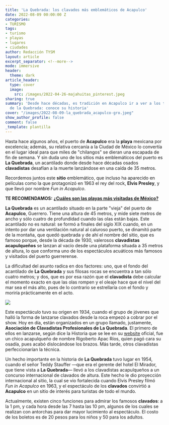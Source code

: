 ```yaml
---
title: 'La Quebrada: los clavados más emblemáticos de Acapulco'
date: 2022-08-09 00:00:00 Z
categories:
- TURISMO
tags:
- turismo
- playas
- lugares
- ciudades
author: Redacción TYSM
layout: article
excerpt_separator: <!--more-->
mode: immersive
header:
  theme: dark
article_header:
  type: cover
  image:
    src: /images/2022-04-26-majahuitas_pinterest.jpeg
sharing: true
summary: 'Desde hace décadas, es tradición en Acapulco ir a ver a los temerarios clavadistas
  de la Quebrada: conoce su historia'
cover: "/images/2022-08-09-la_quebrada_acapulco-gro.jpeg"
show_author_profile: false
comment: false
_template: plantilla
---
```







Hasta hace algunos años, el puerto de **Acapulco** era la **playa** mexicana por excelencia; además, su relativa cercanía a la Ciudad de México lo convertía en el lugar ideal para que miles de "chilangos" se dieran una escapada de fin de semana. Y sin duda uno de los sitios más emblemáticos del puerto es **La Quebrada**, un acantilado donde desde hace décadas osados **clavadistas** desafían a la muerte lanzándose en una caída de 35 metros.

Recordemos juntos este **sitio** emblemático, que incluso ha aparecido en películas como la que protagonizó en 1963 el rey del rock, **Elvis Presley**, y que llevó por nombre _Fun in Acapulco_.

**TE RECOMENDAMOS:** [**¿Cuáles son las playas más visitadas de México?**](https://blog.tonoysumariachi.com/turismo/2022/07/29/cuales-son-las-playas-mas-visitadas-de-mexico.html)

**La Quebrada** es un acantilado situado en la parte "vieja" del puerto de **Acapulco**, Guerrero. Tiene una altura de 45 metros, y mide siete metros de ancho y sólo cuatro de profundidad cuando las olas están bajas. Este acantilado no es natural: se formó a finales del siglo XIX cuando, en un intento por dar una ventilación natural al caluroso puerto, se dinamitó parte de la montaña, que quedó quebrada y de ahí el nombre del sitio, que es famoso porque, desde la década de 1930, valerosos **clavadistas** **acapulqueños** se lanzan al vacío desde una plataforma situada a 35 metros de altura, lo que conforma uno de los espectáculos acuáticos más famosos y visitados del puerto guerrerense.

La dificultad del asunto radica en dos factores: uno, que el fondo del acantilado de **La Quebrada** y sus filosas rocas se encuentra a tan sólo cuatro metros; y dos, que es por esa razón que el **clavadista** debe calcular el momento exacto en que las olas rompen y el oleaje hace que el nivel del mar sea el más alto, pues de lo contrario se estrellaría con el fondo y moriría prácticamente en el acto.

![](https://upload.wikimedia.org/wikipedia/commons/thumb/2/23/La_Quebrada%2C_Acapulco%2C_Guerrero_%2824685190940%29.jpg/731px-La_Quebrada%2C_Acapulco%2C_Guerrero_%2824685190940%29.jpg)

Este espectáculo tuvo su origen en 1934, cuando el grupo de jóvenes que halló la forma de lanzarse clavados desde la roca empezó a cobrar por el show. Hoy en día, están organizados en un grupo llamado, justamente, **Asociación de Clavadistas Profesionales de La Quebrada**. El primero de ellos en lanzarse, según dice la Historia que se lee en su [website](https://www.clavadistaslaquebrada.com/historia) oficial, fue un chico acapulqueño de nombre Rigoberto Apac Ríos, quien pagó cara su osadía, pues acabó dislocándose los brazos. Más tarde, otros clavadistas perfeccionarían la técnica.

Un hecho importante en la historia de **La Quebrada** tuvo lugar en 1954, cuando el señor Teddy Stauffer —que era el gerente del hotel El Mirador, que tiene vista a **La Quebrada**— llevó a los clavadistas acapulqueños a un concurso internacional de clavados de altura. Este hecho le dio proyección internacional al sitio, la cual se vio fortalecida cuando Elvis Presley filmó _Fun in Acapulco_ en 1963, y el espectáculo de los **clavados** convirtió a **Acapulco** en un sitio de interés para turistas de todo el mundo.

Actualmente, existen cinco funciones para admirar los famosos **clavados**: a la 1 pm, y cada hora desde las 7 hasta las 10 pm, algunos de los cuales se realizan con antorchas para dar mayor lucimiento al espectáculo. El costo de los boletos es de 20 pesos para los niños y 50 para los adultos.
